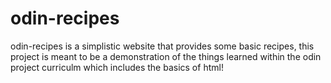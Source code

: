 # odin-recipes

odin-recipes is a simplistic website that provides some basic recipes,
this project is meant to be a demonstration of the things learned within the odin project curriculm which includes the basics of html!